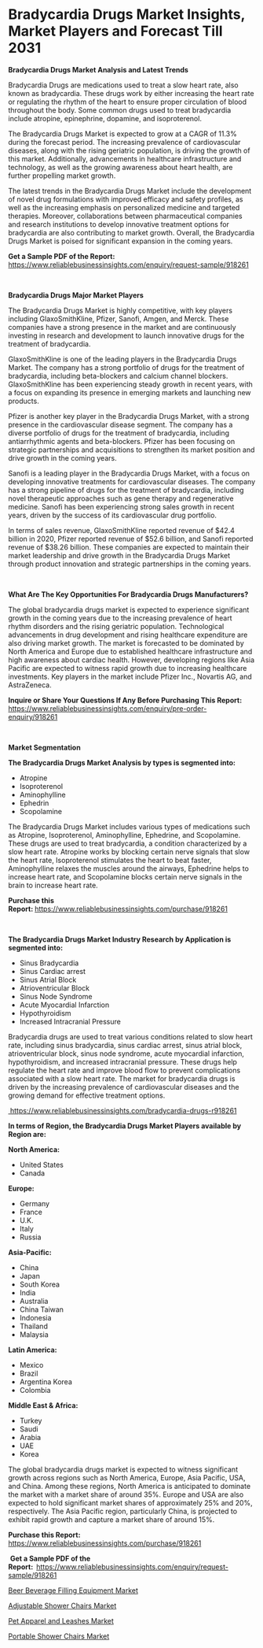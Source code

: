 <p><h1>Bradycardia Drugs Market Insights, Market Players and Forecast Till 2031</h1></p><p><strong>Bradycardia Drugs Market Analysis and Latest Trends</strong></p>
<p><p>Bradycardia Drugs are medications used to treat a slow heart rate, also known as bradycardia. These drugs work by either increasing the heart rate or regulating the rhythm of the heart to ensure proper circulation of blood throughout the body. Some common drugs used to treat bradycardia include atropine, epinephrine, dopamine, and isoproterenol.</p><p>The Bradycardia Drugs Market is expected to grow at a CAGR of 11.3% during the forecast period. The increasing prevalence of cardiovascular diseases, along with the rising geriatric population, is driving the growth of this market. Additionally, advancements in healthcare infrastructure and technology, as well as the growing awareness about heart health, are further propelling market growth.</p><p>The latest trends in the Bradycardia Drugs Market include the development of novel drug formulations with improved efficacy and safety profiles, as well as the increasing emphasis on personalized medicine and targeted therapies. Moreover, collaborations between pharmaceutical companies and research institutions to develop innovative treatment options for bradycardia are also contributing to market growth. Overall, the Bradycardia Drugs Market is poised for significant expansion in the coming years.</p></p>
<p><strong>Get a Sample PDF of the Report:&nbsp;</strong> <a href="https://www.reliablebusinessinsights.com/enquiry/request-sample/918261">https://www.reliablebusinessinsights.com/enquiry/request-sample/918261</a></p>
<p>&nbsp;</p>
<p><strong>Bradycardia Drugs Major Market Players</strong></p>
<p><p>The Bradycardia Drugs Market is highly competitive, with key players including GlaxoSmithKline, Pfizer, Sanofi, Amgen, and Merck. These companies have a strong presence in the market and are continuously investing in research and development to launch innovative drugs for the treatment of bradycardia.</p><p>GlaxoSmithKline is one of the leading players in the Bradycardia Drugs Market. The company has a strong portfolio of drugs for the treatment of bradycardia, including beta-blockers and calcium channel blockers. GlaxoSmithKline has been experiencing steady growth in recent years, with a focus on expanding its presence in emerging markets and launching new products.</p><p>Pfizer is another key player in the Bradycardia Drugs Market, with a strong presence in the cardiovascular disease segment. The company has a diverse portfolio of drugs for the treatment of bradycardia, including antiarrhythmic agents and beta-blockers. Pfizer has been focusing on strategic partnerships and acquisitions to strengthen its market position and drive growth in the coming years.</p><p>Sanofi is a leading player in the Bradycardia Drugs Market, with a focus on developing innovative treatments for cardiovascular diseases. The company has a strong pipeline of drugs for the treatment of bradycardia, including novel therapeutic approaches such as gene therapy and regenerative medicine. Sanofi has been experiencing strong sales growth in recent years, driven by the success of its cardiovascular drug portfolio.</p><p>In terms of sales revenue, GlaxoSmithKline reported revenue of $42.4 billion in 2020, Pfizer reported revenue of $52.6 billion, and Sanofi reported revenue of $38.26 billion. These companies are expected to maintain their market leadership and drive growth in the Bradycardia Drugs Market through product innovation and strategic partnerships in the coming years.</p></p>
<p>&nbsp;</p>
<p><strong>What Are The Key Opportunities For Bradycardia Drugs Manufacturers?</strong></p>
<p><p>The global bradycardia drugs market is expected to experience significant growth in the coming years due to the increasing prevalence of heart rhythm disorders and the rising geriatric population. Technological advancements in drug development and rising healthcare expenditure are also driving market growth. The market is forecasted to be dominated by North America and Europe due to established healthcare infrastructure and high awareness about cardiac health. However, developing regions like Asia Pacific are expected to witness rapid growth due to increasing healthcare investments. Key players in the market include Pfizer Inc., Novartis AG, and AstraZeneca.</p></p>
<p><strong>Inquire or Share Your Questions If Any Before Purchasing This Report:</strong> <a href="https://www.reliablebusinessinsights.com/enquiry/pre-order-enquiry/918261">https://www.reliablebusinessinsights.com/enquiry/pre-order-enquiry/918261</a></p>
<p>&nbsp;</p>
<p><strong>Market Segmentation</strong></p>
<p><strong>The Bradycardia Drugs Market Analysis by types is segmented into:</strong></p>
<p><ul><li>Atropine</li><li>Isoproterenol</li><li>Aminophylline</li><li>Ephedrin</li><li>Scopolamine</li></ul></p>
<p><p>The Bradycardia Drugs Market includes various types of medications such as Atropine, Isoproterenol, Aminophylline, Ephedrine, and Scopolamine. These drugs are used to treat bradycardia, a condition characterized by a slow heart rate. Atropine works by blocking certain nerve signals that slow the heart rate, Isoproterenol stimulates the heart to beat faster, Aminophylline relaxes the muscles around the airways, Ephedrine helps to increase heart rate, and Scopolamine blocks certain nerve signals in the brain to increase heart rate.</p></p>
<p><strong>Purchase this Report:&nbsp;</strong><a href="https://www.reliablebusinessinsights.com/purchase/918261">https://www.reliablebusinessinsights.com/purchase/918261</a></p>
<p>&nbsp;</p>
<p><strong>The Bradycardia Drugs Market Industry Research by Application is segmented into:</strong></p>
<p><ul><li>Sinus Bradycardia</li><li>Sinus Cardiac arrest</li><li>Sinus Atrial Block</li><li>Atrioventricular Block</li><li>Sinus Node Syndrome</li><li>Acute Myocardial Infarction</li><li>Hypothyroidism</li><li>Increased Intracranial Pressure</li></ul></p>
<p><p>Bradycardia drugs are used to treat various conditions related to slow heart rate, including sinus bradycardia, sinus cardiac arrest, sinus atrial block, atrioventricular block, sinus node syndrome, acute myocardial infarction, hypothyroidism, and increased intracranial pressure. These drugs help regulate the heart rate and improve blood flow to prevent complications associated with a slow heart rate. The market for bradycardia drugs is driven by the increasing prevalence of cardiovascular diseases and the growing demand for effective treatment options.</p></p>
<p><a href="https://www.reliablebusinessinsights.com/bradycardia-drugs-r918261">&nbsp;https://www.reliablebusinessinsights.com/bradycardia-drugs-r918261</a></p>
<p><strong>In terms of Region, the Bradycardia Drugs Market Players available by Region are:</strong></p>
<p>
    <p> <strong> North America: </strong>
        <ul>
            <li>United States</li>
            <li>Canada</li>
        </ul>
        </p> 
    <p> <strong> Europe: </strong>
        <ul>
            <li>Germany</li>
            <li>France</li>
            <li>U.K.</li>
            <li>Italy</li>
            <li>Russia</li>
        </ul>
        </p> 
    <p> <strong> Asia-Pacific: </strong>
        <ul>
            <li>China</li>
            <li>Japan</li>
            <li>South Korea</li>
            <li>India</li>
            <li>Australia</li>
            <li>China Taiwan</li>
            <li>Indonesia</li>
            <li>Thailand</li>
            <li>Malaysia</li>
        </ul>
        </p> 
    <p> <strong> Latin America: </strong>
        <ul>
            <li>Mexico</li>
            <li>Brazil</li>
            <li>Argentina Korea</li>
            <li>Colombia</li>
        </ul>
        </p> 
    <p> <strong> Middle East & Africa: </strong>
        <ul>
            <li>Turkey</li>
            <li>Saudi</li>
            <li>Arabia</li>
            <li>UAE</li>
            <li>Korea</li>
        </ul>
    </p>
    </p>
<p><p>The global bradycardia drugs market is expected to witness significant growth across regions such as North America, Europe, Asia Pacific, USA, and China. Among these regions, North America is anticipated to dominate the market with a market share of around 35%. Europe and USA are also expected to hold significant market shares of approximately 25% and 20%, respectively. The Asia Pacific region, particularly China, is projected to exhibit rapid growth and capture a market share of around 15%.</p></p>
<p><strong>Purchase this Report: </strong><a href="https://www.reliablebusinessinsights.com/purchase/918261">https://www.reliablebusinessinsights.com/purchase/918261</a></p>
<p>&nbsp;<strong>Get a Sample PDF of the Report:&nbsp;&nbsp;</strong><a href="https://www.reliablebusinessinsights.com/enquiry/request-sample/918261">https://www.reliablebusinessinsights.com/enquiry/request-sample/918261</a></p>
<p><strong></strong></p>
<p><p><a href="https://www.linkedin.com/pulse/beer-beverage-filling-equipment-market-report-product-type-fully-automaticsemi-automatic-jy8wf?trackingId=kwY%2BaLuGrgHBXWscZhd5Hg%3D%3D">Beer Beverage Filling Equipment Market</a></p><p><a href="https://github.com/irfadac/Market-Research-Report-List-4/blob/main/adjustable-shower-chairs-market.md">Adjustable Shower Chairs Market</a></p><p><a href="https://www.linkedin.com/pulse/insights-pet-apparel-leashes-market-players-size-geographical-dadqf?trackingId=s6hLwdF9MSXzsHBWpGdvjw%3D%3D">Pet Apparel and Leashes Market</a></p><p><a href="https://github.com/ashepherd82/Market-Research-Report-List-5/blob/main/portable-shower-chairs-market.md">Portable Shower Chairs Market</a></p></p>